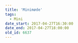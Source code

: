 ```yaml
---
title: 'Minimøde'
tags:
  - Mini
date_start: 2017-04-27T16:30:00
date_end: 2017-04-27T18:00:00
old_id: 6637
---
```

